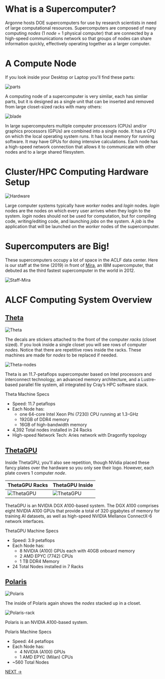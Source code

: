 # What is a Supercomputer?

Argonne hosts DOE supercomputers for use by research scientists in need of large computational resources. Supercomputers are composed of many computing _nodes_ (1 _node_ = 1 physical computer) that are connected by a high-speed communications network so that groups of nodes can share information quickly, effectively operating together as a larger computer.

# A Compute Node

If you look inside your Desktop or Laptop you'll find these parts:

![parts](img/computer-parts-diagram.png)

A computing node of a supercomputer is very similar, each has simliar parts, but it is designed as a single unit that can be inserted and removed from large closet-sized racks with many others:

![blade](img/computer_blade.jpg)

In large supercomputers multiple computer processors (CPUs) and/or graphics processors (GPUs) are combined into a single node. It has a CPU on which the local operating system runs. It has local memory for running software. It may have GPUs for doing intensive calculations. Each node has a high-speed network connection that allows it to communicate with other nodes and to a large shared filesystem.

# Cluster/HPC Computing Hardware Setup

![Hardware](img/supercomputer_diagram.png)

Large computer systems typically have _worker_ nodes and _login_ nodes. _login_ nodes are the nodes on which every user arrives when they login to the system. _login_ nodes should not be used for computation, but for compiling code, writing/editing code, and launching _jobs_ on the system. A _job_ is the application that will be launched on the _worker_ nodes of the supercomputer.

# Supercomputers are Big!

These supercomputers occupy a lot of space in the ACLF data center. Here is our staff at the time (2019) in front of [Mira](https://en.wikipedia.org/wiki/Mira_(supercomputer)), an IBM supercomputer, that debuted as the third fastest supercomputer in the world in 2012.

![Staff-Mira](img/mira_staff.jpg)


# ALCF Computing System Overview

## [Theta](https://www.alcf.anl.gov/alcf-resources/theta)
![Theta](https://www.alcf.anl.gov/sites/default/files/styles/965x543/public/2019-10/09_ALCF-Theta_111016_rgb.jpg?itok=lcvZKE6k)

The decals are stickers attached to the front of the computer _racks_ (closet sized). If you look inside a single closet you will see rows of computer _nodes_. Notice that there are repetitive rows inside the racks. These machines are made for _nodes_ to be replaced if needed.

![Theta-nodes](img/theta1.jpg)

Theta is an 11.7-petaflops supercomputer based on Intel processors and interconnect technology, an advanced memory architecture, and a Lustre-based parallel file system, all integrated by Cray’s HPC software stack.

Theta Machine Specs
* Speed: 11.7 petaflops
* Each Node has:
  * one 64-core Intel Xeon Phi (7230) CPU running at 1.3-GHz
  * 192GB of DDR4 memory
  * 16GB of high-bandwidth memory
* 4,392 Total nodes installed in 24 Racks
* High-speed Network Tech: Aries network with Dragonfly topology

## [ThetaGPU](https://www.alcf.anl.gov/alcf-resources/theta)

Inside ThetaGPU, you'll also see repetition, though NVidia placed these fancy plates over the hardware so you only see their logo. However, each plate covers 1 computer _node_.

 ThetaGPU Racks | ThetaGPU Inside
 --- | ---
![ThetaGPU](img/thetagpu1.jpg) | ![ThetaGPU](img/thetagpu2.jpg)

ThetaGPU is an NVIDIA DGX A100-based system. The DGX A100 comprises eight NVIDIA A100 GPUs that provide a total of 320 gigabytes of memory for training AI datasets, as well as high-speed NVIDIA Mellanox ConnectX-6 network interfaces.

ThetaGPU Machine Specs
* Speed: 3.9 petaflops
* Each Node has:
  * 8 NVIDIA (A100) GPUs each with 40GB onboard memory
  * 2 AMD EPYC (7742) CPUs
  * 1 TB DDR4 Memory
* 24 Total Nodes installed in 7 Racks

## [Polaris](https://www.alcf.anl.gov/polaris)

![Polaris](img/polaris.jpg)

The inside of Polaris again shows the _nodes_ stacked up in a closet.

![Polaris-rack](img/polaris1.jpg)

Polaris is an NVIDIA A100-based system.

Polaris Machine Specs
* Speed: 44 petaflops
* Each Node has:
  * 4 NVIDIA (A100) GPUs
  * 1 AMD EPYC (Milan) CPUs
* ~560 Total Nodes

[NEXT ->](./01_sharedResources.md)